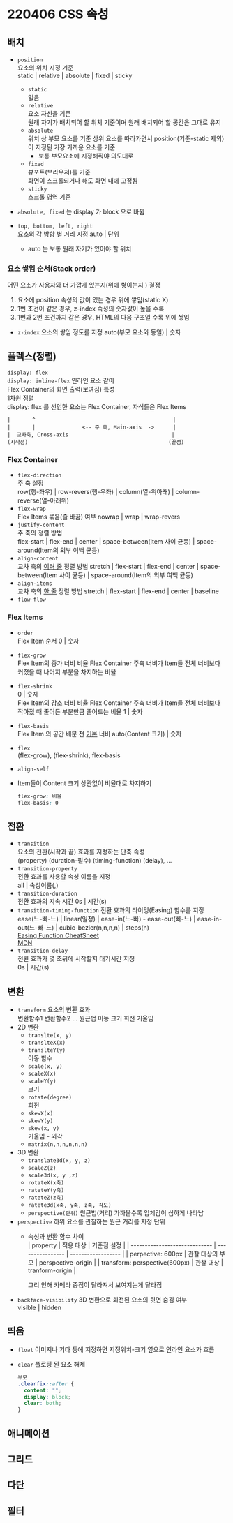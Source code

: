 # 220406 CSS 속성


## 배치
- `position`  
  요소의 위치 지정 기준  
  static | relative | absolute | fixed | sticky
  - `static`  
    없음
  - `relative`  
    요소 자신을 기준  
    원래 자기가 배치되어 할 위치 기준이며 원래 배치되어 할 공간은 그대로 유지
  - `absolute`  
    위치 상 부모 요소를 기준
    상위 요소를 따라가면서 position(기준-static 제외) 이 지정된 가장 가까운 요소를 기준  
    - 보통 부모요소에 지정해줘야 의도대로
  - `fixed`  
    뷰포트(브라우저)를 기준  
    화면이 스크롤되거나 해도 화면 내에 고정됨
  - `sticky`  
    스크롤 영역 기준
  
- `absolute, fixed` 는 display 가 block 으로 바뀜

- `top, bottom, left, right`  
  요소의 각 방향 별 거리 지정
  auto | 단위
  - auto 는 보통 원래 자기가 있어야 할 위치

### 요소 쌓임 순서(Stack order)
어떤 요소가 사용자와 더 가깝게 있는지(위에 쌓이는지 ) 결정
1. 요소에 position 속성의 값이 있는 경우 위에 쌓임(static X)
2. 1번 조건이 같은 경우, z-index 속성의 숫자값이 높을 수록
3. 1번과 2번 조건까지 같은 경우, HTML의 다음 구조일 수록 위에 쌓임

- `z-index` 
  요소의 쌓임 정도를 지정
  auto(부모 요소와 동일) | 숫자


## 플렉스(정렬)
`display: flex`  
`display: inline-flex`  인라인 요소 같이  
Flex Container의 화면 출력(보여짐) 특성  
1차원 정렬  
display: flex 를 선언한 요소는 Flex Container, 자식들은 Flex Items  

```
|       ^                                            |
|       |               <-- 주 축, Main-axis  ->      |
|  교차축, Cross-axis                                 |
(시작점)                                             (끝점)
```

### Flex Container
- `flex-direction`  
  주 축 설정  
  row(행-좌우) | row-revers(행-우좌) | column(열-위아래) | column-reverse(열-아래위)
- `flex-wrap`  
  Flex Items 묶음(줄 바꿈) 여부
  nowrap | wrap | wrap-revers
- `justify-content`  
  주 축의 정렬 방법  
  flex-start | flex-end | center | space-between(Item 사이 균등) | space-around(Item의 외부 여백 균등)
- `align-content`  
  교차 축의 <u>여러 줄</u> 정렬 방법
  stretch | flex-start | flex-end | center | space-between(Item 사이 균등) | space-around(Item의 외부 여백 균등)
- `align-items`  
  교차 축의 <u>한 줄</u> 정렬 방법
  stretch | flex-start | flex-end | center | baseline
- `flow-flow`  

### Flex Items
- `order`  
  Flex Item 순서
  0 | 숫자
- `flex-grow`  
  Flex Item의 증가 너비 비율
  Flex Container 주축 너비가 Item들 전체 너비보다 커졌을 때 나머지 부분을 차지하는 비율
- `flex-shrink`  
  0 | 숫자  
  Flex Item의 감소 너비 비율
  Flex Container 주축 너비가 Item들 전체 너비보다 작아졌 때 줄어든 부분만큼 줄어드는 비율
  1 | 숫자  
- `flex-basis`  
  Flex Item 의 공간 배분 전 <u>기본</u> 너비
  auto(Content 크기) | 숫자
- `flex`  
  (flex-grow), (flex-shrink), flex-basis
- `align-self`  

- Item들이 Content 크기 상관없이 비율대로 차지하기  
  ```css
  flex-grow: 비율
  flex-basis: 0
  ```

## 전환
- `transition`  
  요소의 전환(시작과 끝) 효과를 지정하는 단축 속성  
  (property) (duration-필수) (timing-function) (delay), ...
- `transition-property`  
  전환 효과를 사용할 속성 이름을 지정  
  all | 속성이름(,)
- `transition-duration`  
  전환 효과의 지속 시간
  0s | 시간(s)
- `transition-timing-function`
  전환 효과의 타이밍(Easing) 함수를 지정
  ease(느-빠-느) | linear(일정) | ease-in(느-빠) - ease-out(빠-느) | ease-in-out(느-빠-느) | cubic-bezier(n,n,n,n) | steps(n)  
  [Easing Function CheatSheet](https://easings.net/ko)  
  [MDN](https://developer.mozilla.org/en-US/docs/Web/CSS/easing-function)  
- `transition-delay`  
  전환 효과가 몇 초뒤에 시작할지 대기시간 지정  
  0s | 시간(s)

## 변환
- `transform` 
  요소의 변환 효과  
  변환함수1 변환함수2 ... 
  원근법 이동 크기 회전 기울임  
- 2D 변환
  - `translte(x, y)`  
  - `translteX(x)`  
  - `translteY(y)`  
    이동 함수
  - `scale(x, y)` 
  - `scaleX(x)`  
  - `scaleY(y)`  
    크기
  - `rotate(degree)`  
    회전
  - `skewX(x)`  
  - `skewY(y)`  
  - `skew(x, y)`  
    기울임 - 외각
  - `matrix(n,n,n,n,n,n)` 
- 3D 변환
  - `translate3d(x, y, z)`
  - `scaleZ(z)`
  - `scale3d(x, y ,z)`
  - `rotateX(x축)`
  - `rateteY(y축)`
  - `rateteZ(z축)`
  - `ratete3d(x축, y축, z축, 각도)`
  - `perspective(단위)` 
    원근법(거리) 
    가까울수록 입체감이 심하게 나타남 
- `perspective` 
  하위 요소를 관찰하는 원근 거리를 지정
  단위
  - 속성과 변환 함수 차이  
    | property                      | 적용 대상        | 기준점 설정        |
    | ----------------------------- | ---------------- | ------------------ |
    | perpective: 600px             | 관찰 대상의 부모 | perspective-origin |
    | transform: perspective(600px) | 관찰 대상        | tranform-origin    |
    
    그리 인해 카메라 중점이 달라져서 보여지는게 달라짐
- `backface-visibility` 
  3D 변환으로 회전된 요소의 뒷면 숨김 여부  
  visible | hidden


    
## 띄움
- `float`
  이미지나 기타 등에 지정하면 지정위치-크기 옆으로 인라인 요소가 흐름  
- `clear`
  플로팅 된 요소 해제

  ```css
  부모
  .clearfix::after {
    content: "";
    display: block;
    clear: both;
  }
  ```

## 애니메이션
## 그리드
## 다단
## 필터
